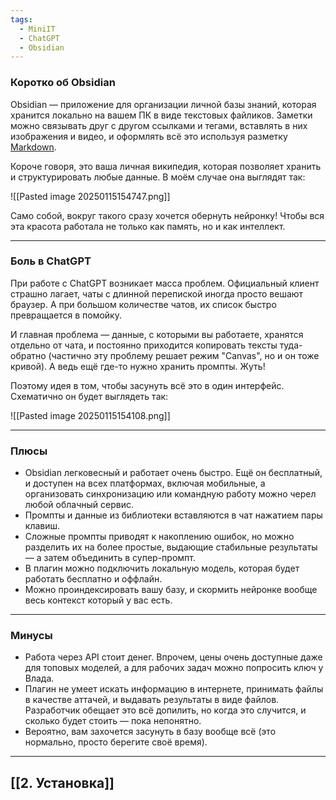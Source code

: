 ```yaml
---
tags:
  - MiniIT
  - ChatGPT
  - Obsidian
---
```





### Коротко об Obsidian

Obsidian — приложение для организации личной базы знаний, которая хранится локально на вашем ПК в виде текстовых файликов. Заметки можно связывать друг с другом ссылками и тегами, вставлять в них изображения и видео, и оформлять всё это используя разметку [Markdown](https://ru.wikipedia.org/wiki/Markdown).

Короче говоря, это ваша личная википедия, которая позволяет хранить и структурировать любые данные. В моём случае она выглядят так:

![[Pasted image 20250115154747.png]]

Само собой, вокруг такого сразу хочется обернуть нейронку! Чтобы вся эта красота работала не только как память, но и как интеллект.

---


### Боль в ChatGPT

При работе с ChatGPT возникает масса проблем. Официальный клиент страшно лагает, чаты с длинной перепиской иногда просто вешают браузер. А при большом количестве чатов, их список быстро превращается в помойку.

И главная проблема — данные, с которыми вы работаете, хранятся отдельно от чата, и постоянно приходится копировать тексты туда-обратно (частично эту проблему решает режим "Canvas", но и он тоже кривой). А ведь ещё где-то нужно хранить промпты. Жуть!

Поэтому идея в том, чтобы засунуть всё это в один интерфейс. Схематично он будет выглядеть так:

![[Pasted image 20250115154108.png]]

---


### Плюсы

- Obsidian легковесный и работает очень быстро. Ещё он бесплатный, и доступен на всех платформах, включая мобильные, а организовать синхронизацию или командную работу можно черел любой облачный сервис.
- Промпты и данные из библиотеки вставляются в чат нажатием пары клавиш.
- Сложные промпты приводят к накоплению ошибок, но можно разделить их на более простые, выдающие стабильные результаты — а затем объединить в супер-промпт.
- В плагин можно подключить локальную модель, которая будет работать бесплатно и оффлайн.
- Можно проиндексировать вашу базу, и скормить нейронке вообще весь контекст который у вас есть.

---


### Минусы

- Работа через API стоит денег. Впрочем, цены очень доступные даже для топовых моделей, а для рабочих задач можно попросить ключ у Влада.
- Плагин не умеет искать информацию в интернете, принимать файлы в качестве аттачей, и выдавать результаты в виде файлов. Разработчик обещает это всё допилить, но когда это случится, и сколько будет стоить — пока непонятно.
- Вероятно, вам захочется засунуть в базу вообще всё (это нормально, просто берегите своё время).

---


## [[2. Установка]]